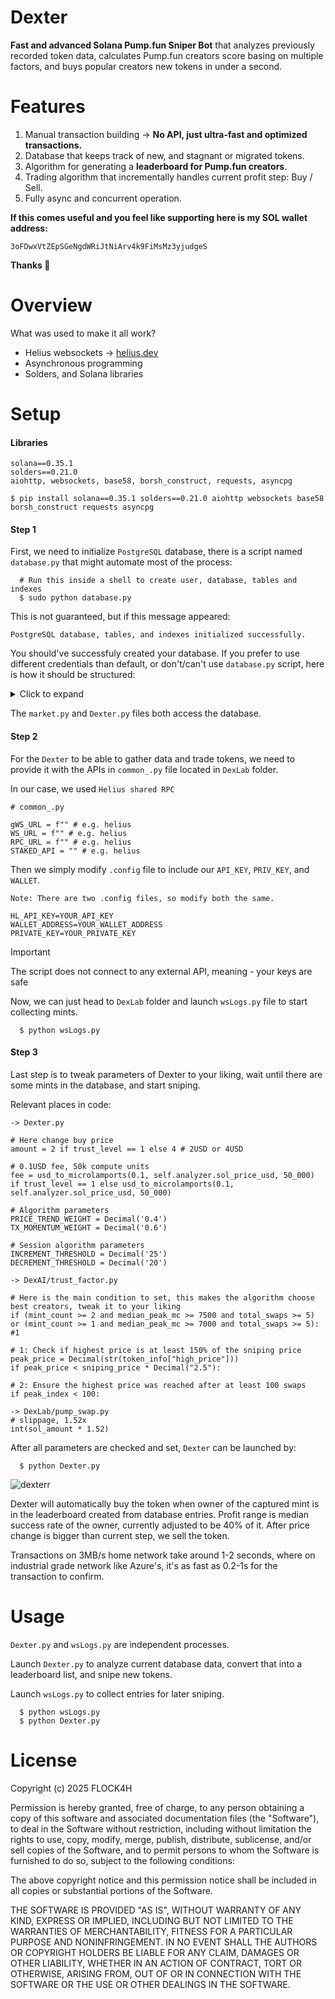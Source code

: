 # Dexter

**Fast and advanced Solana Pump.fun Sniper Bot** that analyzes previously recorded token data, calculates Pump.fun creators score basing on multiple factors, and buys popular creators new tokens in under a second.  

# Features

1. Manual transaction building -> **No API, just ultra-fast and optimized transactions.**
2. Database that keeps track of new, and stagnant or migrated tokens.
3. Algorithm for generating a **leaderboard for Pump.fun creators**.
4. Trading algorithm that incrementally handles current profit step: Buy / Sell.
5. Fully async and concurrent operation.

**If this comes useful and you feel like supporting here is my SOL wallet address:**

`3oFDwxVtZEpSGeNgdWRiJtNiArv4k9FiMsMz3yjudgeS`

**Thanks 💙**

# Overview

What was used to make it all work?
- Helius websockets -> [helius.dev](https://www.helius.dev)
- Asynchronous programming
- Solders, and Solana libraries

# Setup

<h4>Libraries</h4>

```
solana==0.35.1
solders==0.21.0
aiohttp, websockets, base58, borsh_construct, requests, asyncpg

$ pip install solana==0.35.1 solders==0.21.0 aiohttp websockets base58 borsh_construct requests asyncpg
```

<h4>Step 1</h4>

First, we need to initialize `PostgreSQL` database, there is a script named `database.py` that might automate most of the process:

```
  # Run this inside a shell to create user, database, tables and indexes
  $ sudo python database.py
```

This is not guaranteed, but if this message appeared:

`PostgreSQL database, tables, and indexes initialized successfully.`

You should've successfuly created your database.
If you prefer to use different credentials than default, or don't/can't use `database.py` script, here is how it should be structured:

<details>
<summary>Click to expand</summary>

  ```
  mints (
          mint_id TEXT PRIMARY KEY,
          name TEXT,
          symbol TEXT,
          owner TEXT,
          market_cap DOUBLE PRECISION,
          price_history TEXT,
          price_usd DOUBLE PRECISION,
          liquidity DOUBLE PRECISION,
          open_price DOUBLE PRECISION,
          high_price DOUBLE PRECISION,
          low_price DOUBLE PRECISION,
          current_price DOUBLE PRECISION,
          age DOUBLE PRECISION DEFAULT 0,
          tx_counts TEXT,
          volume TEXT,
          holders TEXT,
          mint_sig TEXT,
          bonding_curve TEXT,
          created INT,
          timestamp TIMESTAMP DEFAULT CURRENT_TIMESTAMP
      );
  
  stagnant_mints (
          mint_id TEXT PRIMARY KEY,
          name TEXT,
          symbol TEXT,
          owner TEXT,
          holders TEXT,
          price_history TEXT,
          tx_counts TEXT,
          volume TEXT,
          peak_price_change DOUBLE PRECISION,
          peak_market_cap DOUBLE PRECISION,
          final_market_cap DOUBLE PRECISION,
          final_ohlc TEXT,
          mint_sig TEXT,
          bonding_curve TEXT,
          slot_delay TEXT,
          timestamp TIMESTAMP DEFAULT CURRENT_TIMESTAMP
      );
  ```

</details>

The `market.py` and `Dexter.py` files both access the database.

<h4>Step 2</h4>

For the `Dexter` to be able to gather data and trade tokens, we need to provide it with the APIs in `common_.py` file located in `DexLab` folder.

In our case, we used `Helius shared RPC`

```
# common_.py

gWS_URL = f"" # e.g. helius
WS_URL = f"" # e.g. helius
RPC_URL = f"" # e.g. helius
STAKED_API = "" # e.g. helius
```

Then we simply modify `.config` file to include our `API_KEY`, `PRIV_KEY`, and `WALLET`.

`Note: There are two .config files, so modify both the same.`

```
HL_API_KEY=YOUR_API_KEY
WALLET_ADDRESS=YOUR_WALLET_ADDRESS
PRIVATE_KEY=YOUR_PRIVATE_KEY
```

> [!IMPORTANT]
> The script does not connect to any external API, meaning - your keys are safe

Now, we can just head to `DexLab` folder and launch `wsLogs.py` file to start collecting mints.

```
  $ python wsLogs.py
```

<h4>Step 3</h4>

Last step is to tweak parameters of Dexter to your liking, wait until there are some mints in the database, and start sniping.

Relevant places in code:

```
-> Dexter.py

# Here change buy price
amount = 2 if trust_level == 1 else 4 # 2USD or 4USD

# 0.1USD fee, 50k compute units
fee = usd_to_microlamports(0.1, self.analyzer.sol_price_usd, 50_000) if trust_level == 1 else usd_to_microlamports(0.1, self.analyzer.sol_price_usd, 50_000)

# Algorithm parameters
PRICE_TREND_WEIGHT = Decimal('0.4')
TX_MOMENTUM_WEIGHT = Decimal('0.6')

# Session algorithm parameters
INCREMENT_THRESHOLD = Decimal('25')
DECREMENT_THRESHOLD = Decimal('20')

-> DexAI/trust_factor.py

# Here is the main condition to set, this makes the algorithm choose best creators, tweak it to your liking
if (mint_count >= 2 and median_peak_mc >= 7500 and total_swaps >= 5) or (mint_count >= 1 and median_peak_mc >= 7000 and total_swaps >= 5): #1

# 1: Check if highest price is at least 150% of the sniping price
peak_price = Decimal(str(token_info["high_price"]))
if peak_price < sniping_price * Decimal("2.5"):

# 2: Ensure the highest price was reached after at least 100 swaps
if peak_index < 100:

-> DexLab/pump_swap.py
# slippage, 1.52x
int(sol_amount * 1.52)
```

After all parameters are checked and set, `Dexter` can be launched by:

```
  $ python Dexter.py
```

![dexterr](https://github.com/user-attachments/assets/18b25e1f-07c2-4278-b025-0c03f2f6cafd)

Dexter will automatically buy the token when owner of the captured mint is in the leaderboard created from database entries.
Profit range is median success rate of the owner, currently adjusted to be 40% of it.
After price change is bigger than current step, we sell the token.

Transactions on 3MB/s home network take around 1-2 seconds, where on industrial grade network like Azure's, it's as fast as 0.2-1s for the transaction to confirm.

# Usage

`Dexter.py` and `wsLogs.py` are independent processes.

Launch `Dexter.py` to analyze current database data, convert that into a leaderboard list, and snipe new tokens.

Launch `wsLogs.py` to collect entries for later sniping.

```
  $ python wsLogs.py
  $ python Dexter.py
```

# License 

Copyright (c) 2025 FLOCK4H

Permission is hereby granted, free of charge, to any person obtaining a copy
of this software and associated documentation files (the "Software"), to deal
in the Software without restriction, including without limitation the rights
to use, copy, modify, merge, publish, distribute, sublicense, and/or sell
copies of the Software, and to permit persons to whom the Software is
furnished to do so, subject to the following conditions:

The above copyright notice and this permission notice shall be included in all
copies or substantial portions of the Software.

THE SOFTWARE IS PROVIDED "AS IS", WITHOUT WARRANTY OF ANY KIND, EXPRESS OR
IMPLIED, INCLUDING BUT NOT LIMITED TO THE WARRANTIES OF MERCHANTABILITY,
FITNESS FOR A PARTICULAR PURPOSE AND NONINFRINGEMENT. IN NO EVENT SHALL THE
AUTHORS OR COPYRIGHT HOLDERS BE LIABLE FOR ANY CLAIM, DAMAGES OR OTHER
LIABILITY, WHETHER IN AN ACTION OF CONTRACT, TORT OR OTHERWISE, ARISING FROM,
OUT OF OR IN CONNECTION WITH THE SOFTWARE OR THE USE OR OTHER DEALINGS IN THE
SOFTWARE.
